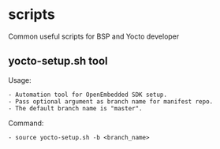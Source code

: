 # scripts
Common useful scripts for BSP and Yocto developer

## yocto-setup.sh tool
Usage:
```
- Automation tool for OpenEmbedded SDK setup.
- Pass optional argument as branch name for manifest repo. 
- The default branch name is "master".
```

Command:
```
- source yocto-setup.sh -b <branch_name>
```
